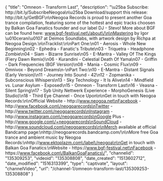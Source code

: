 {
    "title": "Omneon - Transform Last",
    "description": "\u25ba Subscribe: http:\/\/bit.ly\/SubscribeNeogoa\n\u25ba Download\/support this release: http:\/\/bit.ly\/GetBGF\n\nNeogoa Records is proud to present another Goa trance compilation, featuring some of the hottest and epic tracks choosen by Balkan Goa Fanatics founder and our label DJ - Stevo! More about BGF can be found here: www.bgf-festival.net\/about\/\n\nMastering by Igor \u010cerani\u0107 at Deimos Soundlabs, with artwork design by Richpa at Neogoa Design.\n\nTracklist:\n\nPart One:\n01 - Aerosis - Whole New Beginning\n02 - Ephedra - Fanatic's Tribute\n03 - Triquetra - Headphone Zombie\n04 - Siam - Bizarre Sunrise\n05 - E-Mantra - Valley Of The Kings (Fiery Dawn Remix)\n06 - Kurandini - Celestial Death Of Yama\n07 - Griffin - Dark Frequencies (BGF Version)\n08 - Mania - Cosmic Flux\n09 - Omnivox - Beyond Dreams\n-\nPart Two:\n10 - E-Mantra - Distant Signals (Early Version)\n11 - Journey Into Sound - 42\n12 - Zopmanika - Subconscious Whispers\n13 - Sky Technology - It Is Alive\n14 - Mindfield vs. Lunar Asylum - Exposed\n15 - Omneon - Transform Last\n16 - Veasna - Silent Spring\n17 - Syb Unity Nettwerk Experience - MorphoGenesis (Live Studio)\n18 - Third Eye Channel - Once Upon\n\nGet in touch with Neogoa Records:\n\nOfficial Website - http:\/\/www.neogoa.net\nFacebook - http:\/\/www.facebook.com\/neogoarecords\nTwitter - http:\/\/www.twitter.com\/neogoarecords\nInstagram - http:\/\/www.instagram.com\/neogoarecords\nGoogle Plus - http:\/\/www.google.com\/+neogoarecords\nSoundCloud - http:\/\/www.soundcloud.com\/neogoarecords\n\nMerch available at official Bandcamp page:\nhttp:\/\/neogoarecords.bandcamp.com\/\n\nMore free Goa trance and ambient music by Neogoa Records:\nhttp:\/\/www.ektoplazm.com\/label\/neogoa\n\nGet in touch with Balkan Goa Fanatics:\nWebsite - https:\/\/www.bgf-festival.net\nFacebook - https:\/\/www.facebook.com\/BalkanGoaFanatics\/",
    "channelid": "135309253",
    "videoid": "135308808",
    "date_created": "1513602712",
    "date_modified": "1516313399",
    "type": "captivate",
    "layout": "channelVideo",
    "url": "\/channel-1\/omneon-transform-last\/135309253-135308808"
}